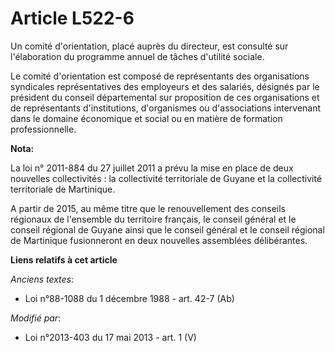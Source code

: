 # Article L522-6

Un comité d'orientation, placé auprès du directeur, est consulté sur l'élaboration du programme annuel de tâches d'utilité
sociale. 

Le comité d'orientation est composé de représentants des organisations syndicales représentatives des employeurs et des
salariés, désignés par le président du conseil départemental sur proposition de ces organisations et de représentants
d'institutions, d'organismes ou d'associations intervenant dans le domaine économique et social ou en matière de formation
professionnelle.

**Nota:**

La loi n° 2011-884 du 27 juillet 2011 a prévu la mise en place de deux nouvelles collectivités : la collectivité territoriale
de Guyane et la collectivité territoriale de Martinique.

A partir de 2015, au même titre que le renouvellement des conseils régionaux de l'ensemble du territoire français, le conseil
général et le conseil régional de Guyane ainsi que le conseil général et le conseil régional de Martinique fusionneront en
deux nouvelles assemblées délibérantes.

**Liens relatifs à cet article**

_Anciens textes_:

  - Loi n°88-1088 du 1 décembre 1988 - art. 42-7 (Ab)

_Modifié par_:

  - Loi n°2013-403 du 17 mai 2013 - art. 1 (V)
